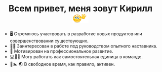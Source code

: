 <h1 align='center'>Всем привет, меня зовут Кирилл
  <img src='./hello.gif' height='30' alt='Приветствие' />
</h1>
<ul>
  <li>
    🖥 Стремлюсь участвовать в разработке новых продуктов или совершенствовании существующих.
  </li>
  <li>
    👨‍🏫 Заинтересован в работе под руководством опытного наставника.
  </li>
  <li>
    💪 Мотивирован на профессиональное развитие.
  </li>
  <li>
    💻🚫🏢 Могу работать как самостоятельная единица в команде.
  </li>
  <li>
    🚶🏊 🌏 В свободное время, как правило, активен.
  </li>
</ul>

